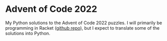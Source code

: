 # Advent of Code 2022

My Python solutions to the Advent of Code 2022 puzzles. I will
primarily be programming in Racket
([github repo](https://github.com/lojic/LearningRacket/tree/master/advent-of-code-2022/advent)),
but I expect to translate some of the solutions into Python.